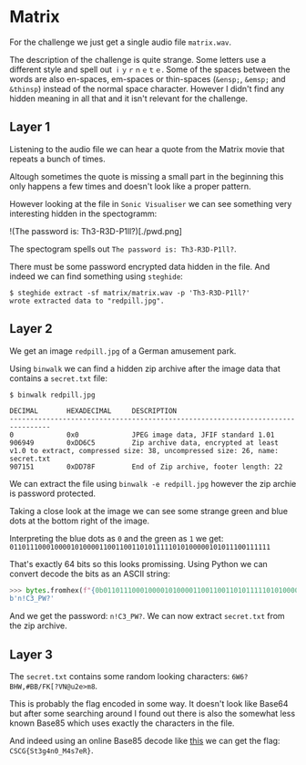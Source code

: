 # Matrix

For the challenge we just get a single audio file `matrix.wav`.

The description of the challenge is quite strange. Some letters use a different
style and spell out `ｉｙｒｎｅｔｅ`.
Some of the spaces between the words are also en-spaces, em-spaces or thin-spaces
(`&ensp;`, `&emsp;` and `&thinsp`)
instead of the normal space character.
However I didn't find any hidden meaning in all that and it isn't relevant for the challenge.

## Layer 1

Listening to the audio file we can hear a quote from the Matrix movie that repeats a bunch of times.

Altough sometimes the quote is missing a small part in the beginning this
only happens a few times and doesn't look like a proper pattern.

However looking at the file in `Sonic Visualiser` we can see something
very interesting hidden in the spectogramm:

!(The password is: Th3-R3D-P1ll?)[./pwd.png]

The spectogram spells out `The password is: Th3-R3D-P1ll?`.

There must be some password encrypted data hidden in the file.
And indeed we can find something using `steghide`:

```
$ steghide extract -sf matrix/matrix.wav -p 'Th3-R3D-P1ll?'
wrote extracted data to "redpill.jpg".
```

## Layer 2

We get an image `redpill.jpg` of a German amusement park.

Using `binwalk` we can find a hidden zip archive after the image data that contains a `secret.txt` file:
```
$ binwalk redpill.jpg

DECIMAL       HEXADECIMAL     DESCRIPTION
--------------------------------------------------------------------------------
0             0x0             JPEG image data, JFIF standard 1.01
906949        0xDD6C5         Zip archive data, encrypted at least v1.0 to extract, compressed size: 38, uncompressed size: 26, name: secret.txt
907151        0xDD78F         End of Zip archive, footer length: 22
```

We can extract the file using `binwalk -e redpill.jpg` however the zip archie is password protected.

Taking a close look at the image we can see some strange green and blue dots at the bottom right of the image.

Interpreting the blue dots as `0` and the green as `1` we get: `0110111000100001010000110011001101011111010100000101011100111111`

That's exactly 64 bits so this looks promissing. Using Python we can convert decode the bits as an ASCII string:

```python
>>> bytes.fromhex(f"{0b0110111000100001010000110011001101011111010100000101011100111111:x}")
b'n!C3_PW?'
```

And we get the password: `n!C3_PW?`. We can now extract `secret.txt` from the zip archive.

## Layer 3

The `secret.txt` contains some random looking characters: `6W6?BHW,#BB/FK[?VN@u2e>m8`.

This is probably the flag encoded in some way. It doesn't look like Base64 but
after some searching around I found out there is also the somewhat less known Base85
which uses exactly the characters in the file.

And indeed using an online Base85 decode like [this](https://cryptii.com/pipes/ascii85-encoding) we can get the flag: `CSCG{St3g4n0_M4s7eR}`.
